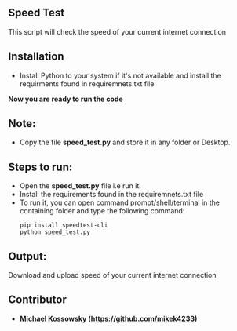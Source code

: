 ## Speed Test

This script will check the speed of your current internet connection 

## Installation

- Install Python to your system if it's not available and install the requirments found in requiremnets.txt file

**Now you are ready to run the code**

## Note:

- Copy the file **speed_test.py** and store it in any folder or Desktop.

## Steps to run:

- Open the **speed_test.py** file i.e run it.
- Install the requirements found in the requiremnets.txt file
- To run it, you can open command prompt/shell/terminal in the containing folder and type the following command:
    ```
    pip install speedtest-cli
    python speed_test.py
    ```

## Output:

Download and upload speed of your current internet connection

## Contributor

- **Michael Kossowsky (https://github.com/mikek4233)**  